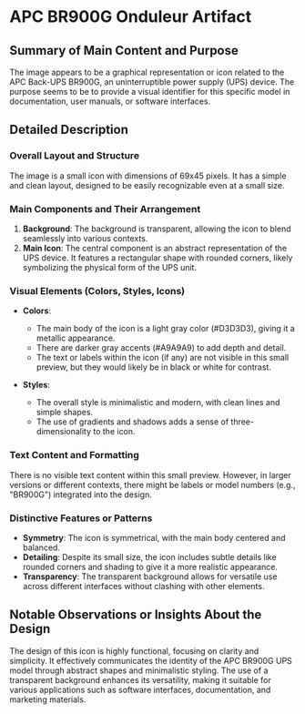 # APC BR900G Onduleur Artifact

## Summary of Main Content and Purpose
The image appears to be a graphical representation or icon related to the APC Back-UPS BR900G, an uninterruptible power supply (UPS) device. The purpose seems to be to provide a visual identifier for this specific model in documentation, user manuals, or software interfaces.

## Detailed Description

### Overall Layout and Structure
The image is a small icon with dimensions of 69x45 pixels. It has a simple and clean layout, designed to be easily recognizable even at a small size.

### Main Components and Their Arrangement
1. **Background**: The background is transparent, allowing the icon to blend seamlessly into various contexts.
2. **Main Icon**: The central component is an abstract representation of the UPS device. It features a rectangular shape with rounded corners, likely symbolizing the physical form of the UPS unit.

### Visual Elements (Colors, Styles, Icons)
- **Colors**:
  - The main body of the icon is a light gray color (#D3D3D3), giving it a metallic appearance.
  - There are darker gray accents (#A9A9A9) to add depth and detail.
  - The text or labels within the icon (if any) are not visible in this small preview, but they would likely be in black or white for contrast.

- **Styles**:
  - The overall style is minimalistic and modern, with clean lines and simple shapes.
  - The use of gradients and shadows adds a sense of three-dimensionality to the icon.

### Text Content and Formatting
There is no visible text content within this small preview. However, in larger versions or different contexts, there might be labels or model numbers (e.g., "BR900G") integrated into the design.

### Distinctive Features or Patterns
- **Symmetry**: The icon is symmetrical, with the main body centered and balanced.
- **Detailing**: Despite its small size, the icon includes subtle details like rounded corners and shading to give it a more realistic appearance.
- **Transparency**: The transparent background allows for versatile use across different interfaces without clashing with other elements.

## Notable Observations or Insights About the Design
The design of this icon is highly functional, focusing on clarity and simplicity. It effectively communicates the identity of the APC BR900G UPS model through abstract shapes and minimalistic styling. The use of a transparent background enhances its versatility, making it suitable for various applications such as software interfaces, documentation, and marketing materials.